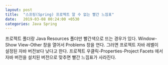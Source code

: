 ```yaml
---
layout: post
title:  "스프링(Spring) 프로젝트 알 수 없는 빨간 느낌표"
date:   2019-03-08 00:24:00 +0530
categories: Java Spring
---
```

프로젝트 폴더랑 Java Resources 폴더만 빨간색으로 뜨는 경우가 있다.
Window-Show View-Other 창을 열어서 Problems 창을 연다.
그러면 프로젝트 자바 레벨이 설정된 자바 버전보다 낮다고 한다.
프로젝트 우클릭-Properties-Project Facets 에서 자바 버전을 설치된 버전으로 맞추면 빨간 느낌표가 사라진다.
